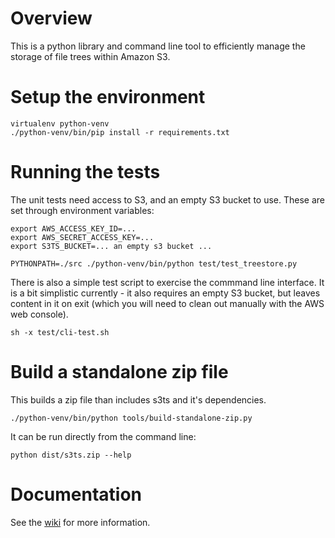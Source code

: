 # Overview

This is a python library and command line tool to efficiently manage
the storage of file trees within Amazon S3.

# Setup the environment

```
virtualenv python-venv
./python-venv/bin/pip install -r requirements.txt
```

# Running the tests

The unit tests need access to S3, and an empty S3 bucket to use. These
are set through environment variables:

```
export AWS_ACCESS_KEY_ID=...
export AWS_SECRET_ACCESS_KEY=...
export S3TS_BUCKET=... an empty s3 bucket ...

PYTHONPATH=./src ./python-venv/bin/python test/test_treestore.py
```

There is also a simple test script to exercise the commmand line
interface. It is a bit simplistic currently - it also requires an
empty S3 bucket, but leaves content in it on exit (which
you will need to clean out manually with the AWS web console).

```
sh -x test/cli-test.sh
```

# Build a standalone zip file

This builds a zip file than includes s3ts and it's dependencies.

```
./python-venv/bin/python tools/build-standalone-zip.py
```

It can be run directly from the command line:

```
python dist/s3ts.zip --help
```

# Documentation

See the [wiki][] for more information.

[wiki]:https://github.com/helix-collective/s3ts/wiki
